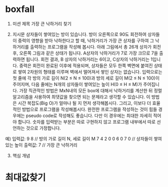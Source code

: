 # boxfall

1. 미션 제목
가장 큰 낙하거리 찾기

2. 지시문
상자들이 쌓여있는 방이 있습니다. 방이 오른쪽으로 90도 회전하여 상자들이 중력의 영향을 받아 낙하한다고 할 때, 
낙하거리가 가장 큰 상자를 구하여 그 낙하거리를 출력하는 프로그램을 작성해 봅시다.
아래 그림에서 총 26개 상자가 회전 후, 오른쪽 그림과 같은 상태가 됩니다.
A상자의 낙하거리가 7로 가장 크므로 7을 출력하면 됩니다. 회전 결과, B 상자의 낙하거리는 6이고, C상자의 낙하거리는 1입니다.
중력은 회전이 완료된 이후에 적용되며, 상자들은 모두 한쪽 벽면에 붙여진 상태로 쌓여 2차원의 형태를 이루며 벽에서 떨어져서 쌓인 상자는 없습니다.
입력으로는 첫 줄에 각 방의 가로 길이 N(2 ≤ N ≤ 100)과 방의 세로 길이 M(2 ≤ N ≤ 100)이 주어지며, 다음 줄에는 N개의 상자들이 쌓여있는 높이 H(0 ≤ H ≤ M)가 주어집니다.
가장 직관적인 방법은 MxN내의 모든 box에 대해서 낙하거리를 계산한 뒤 정렬 알고리즘을 사용하여 최댓값을 찾으면 되는 문제라고 생각할 수 있습니다.
이 방법은 시간 복잡도(Big O)가 얼마나 될 지 먼저 생각해봅시다. 그리고, 이보다 더 효율적인 방법으로 프로그램을 작성해봅시다.
완전한 프로그램을 작성하는 것이 힘들 경우에는 pseudo code로 작성해도 좋습니다. 다만 이 경우에는 최대한 자세히 적어야 합니다.
숫자를 입력받는 부분은 따로 구현하지 않고 프로그램 내부에서 따로 선언하는 것으로 가정합니다.

 
예)
입력값:
9 8 // 방의 가로 길이 N, 세로 길이 M
7 4 2 0 0 6 0 7 0 // 상자들이 쌓여있는 높이
출력값:
7 // 가장 큰 낙하거리

 

3. 핵심 개념
# 최대값찾기
